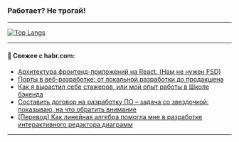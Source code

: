 ### Работает? Не трогай!

---
<!--
#### 🛠️ Technical stack:

![Java](https://img.shields.io/badge/Java-informational?logo=Oracle&style=flat&logoColor=white&color=FF4500)
![Kotlin](https://img.shields.io/badge/Kotlin-informational?logo=Kotlin&style=flat&logoColor=white&color=774D97)
![TS](https://img.shields.io/badge/TypeScript-informational?logo=typeScript&style=flat&logoColor=black&color=017acc)
![Python](https://img.shields.io/badge/Python-informational?logo=Python&style=flat&logoColor=black&color=ffdd54) <br>
![Spring](https://img.shields.io/badge/Spring-informational?logo=Spring&style=flat&logoColor=white&color=6DB33F) 
![SpringBoot](https://img.shields.io/badge/SpringBoot-informational?logo=SpringBoot&style=flat&logoColor=white&color=6DB33F)
![Nest](https://img.shields.io/badge/NestJS-informational?logo=NestJS&style=flat&logoColor=white&color=E0234E) 
![NodeJS](https://img.shields.io/badge/NodeJS-informational?logo=node.js&style=flat&logoColor=white&color=70A760)<br>
![PostgreSQL](https://img.shields.io/badge/PostgreSQL-informational?logo=PostgreSQL&style=flat&logoColor=white&color=DAA520)
![MongoDB](https://img.shields.io/badge/MongoDB-informational?logo=MongoDB&style=flat&logoColor=white&color=870000)
![Apache](https://img.shields.io/badge/Apache-informational?logo=apache&style=flat&logoColor=white&color=f74e28)

___ 
-->

<!--- #### 🛠️ : --->

[![Top Langs](https://github-readme-stats-82jvfl3w3-advtsettinggmailcoms-projects.vercel.app/api/top-langs/?username=zloylis&langs_count=10&hide_title=true&title_color=e6edf3&size_weight=0.5&count_weight=0.5&layout=compact&hide_progress=true&hide_border=true&theme=dracula)](https://github.com/zloylis)

<!---


####  :octocat:&nbsp;&nbsp; Статистика:

![GitHub stats](https://github-readme-stats-u2qms2cxw-advtsettinggmailcoms-projects.vercel.app/api?username=zloylis&show_icons=true&hide_border=true&theme=dracula&title_color=e6edf3&include_all_commits=true&count_private=true&hide_rank=false&hide_title=true&rank_icon=github)
-->
---

#### 💬 Свежее с habr.com:

<!-- BLOG-POST-LIST:START -->
- [Архитектура фронтенд-приложений на React. &lpar;Нам не нужен FSD&rpar;](https://habr.com/ru/companies/doubletapp/articles/870236/?utm_source=habrahabr&utm_medium=rss&utm_campaign=870236)
- [Порты в веб-разработке: от локальной разработки до продакшена](https://habr.com/ru/articles/870658/?utm_source=habrahabr&utm_medium=rss&utm_campaign=870658)
- [Как я вырастил себе стажеров, или мой опыт работы в Школе бэкенда](https://habr.com/ru/companies/psb/articles/870656/?utm_source=habrahabr&utm_medium=rss&utm_campaign=870656)
- [Составить договор на разработку ПО – задача со звездочкой: показываю, на что обратить внимание](https://habr.com/ru/articles/870642/?utm_source=habrahabr&utm_medium=rss&utm_campaign=870642)
- [[Перевод] Как линейная алгебра помогла мне в разработке интерактивного редактора диаграмм](https://habr.com/ru/articles/870462/?utm_source=habrahabr&utm_medium=rss&utm_campaign=870462)
<!-- BLOG-POST-LIST:END -->

---

